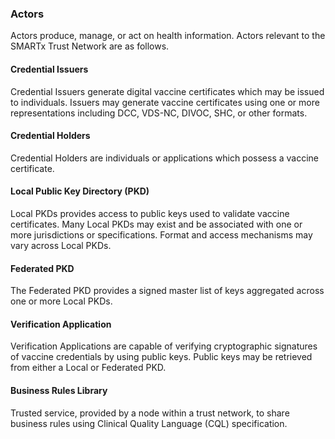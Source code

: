 
### Actors

Actors produce, manage, or act on health information. Actors relevant to the SMARTx Trust Network are as follows.

#### Credential Issuers
Credential Issuers generate digital vaccine certificates which may be issued to individuals. Issuers may generate 
vaccine certificates using one or more representations including DCC, VDS-NC, DIVOC, SHC, or other formats.

#### Credential Holders
Credential Holders are individuals or applications which possess a vaccine certificate.

#### Local Public Key Directory (PKD)
Local PKDs provides access to public keys used to validate vaccine certificates. Many Local PKDs may exist and be associated with one or more jurisdictions or specifications. Format and access mechanisms may vary across Local PKDs.

#### Federated PKD
The Federated PKD provides a signed master list of keys aggregated across one or more Local PKDs.

#### Verification Application
Verification Applications are capable of verifying cryptographic signatures of vaccine credentials by using public keys. Public keys may be retrieved from either a Local or Federated PKD.

#### Business Rules Library
Trusted service, provided by a node within a trust network, to share business rules using Clinical Quality Language (CQL) specification.
